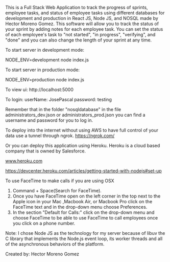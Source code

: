 This is a Full Stack Web Application to track the progress of sprints, employee tasks, and status of employee tasks using different databases for development and production in React JS, Node JS, and NOSQL made by Hector Moreno Gomez. This software will allow you to track the status of your sprint by adding notes for each employee task. You can set the status of each employee's task to "not started", "in progress", "verifying", and "done" and you can also change the length of your sprint at any time.

To start server in development mode:

NODE_ENV=development node index.js

To start server in production mode:

NODE_ENV=production node index.js

To view ui:
http://localhost:5000

To login:
userName: JosePascal
password: testing

Remember that in the folder "nosqldatabase" in the file administrators_dev.json or administrators_prod.json you can find a username and password for you to log in.

To deploy into the internet without using AWS to have full control of your data use a tunnel through ngrok.
https://ngrok.com/

Or you can deploy this application using Heroku. Heroku is a cloud based company that is owned by Salesforce.

www.heroku.com

https://devcenter.heroku.com/articles/getting-started-with-nodejs#set-up

To use FaceTime to make calls if you are using OSX

1. Command + Space(Search for FaceTime).
2. Once you have FaceTime open on the left corner in the top next to the Apple icon in your Mac
   ,Macbook Air, or Macbook Pro click on the FaceTime text and in the drop-down menu choose Preferences.
3. In the section "Default for Calls:" click on the drop-down menu and choose FaceTime to be able to use
   FaceTime to call employees once you click on a phone number.

Note: I chose Node JS as the technology for my server because of libuv the C library that implements the Node.js event loop, its worker threads and all of the asynchronous behaviors of the platform.

Created by: Hector Moreno Gomez
